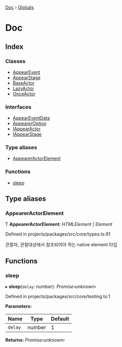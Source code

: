 [Doc](README.md) › [Globals](globals.md)

# Doc

## Index

### Classes

* [AppearEvent](classes/appearevent.md)
* [AppearStage](classes/appearstage.md)
* [BaseActor](classes/baseactor.md)
* [LazyActor](classes/lazyactor.md)
* [OnceActor](classes/onceactor.md)

### Interfaces

* [AppearEventData](interfaces/appeareventdata.md)
* [AppearerOption](interfaces/appeareroption.md)
* [IAppearActor](interfaces/iappearactor.md)
* [IAppearStage](interfaces/iappearstage.md)

### Type aliases

* [AppearerActorElement](globals.md#appeareractorelement)

### Functions

* [sleep](globals.md#sleep)

## Type aliases

###  AppearerActorElement

Ƭ **AppearerActorElement**: *HTMLElement | Element*

Defined in projects/packages/src/core/types.ts:91

관찰자, 관찰대상에서 참조되어야 하는 native element 타입

## Functions

###  sleep

▸ **sleep**(`delay`: number): *Promise‹unknown›*

Defined in projects/packages/src/core/testing.ts:1

**Parameters:**

Name | Type | Default |
------ | ------ | ------ |
`delay` | number | 1 |

**Returns:** *Promise‹unknown›*
